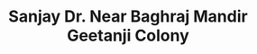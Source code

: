 ---
title: Sanjay Dr. Near Baghraj Mandir Geetanji Colony
url: /sanjay-dr-near-baghraj-mandir-geetanji-colony/
latitude: 23.817
longitude: 78.738
---